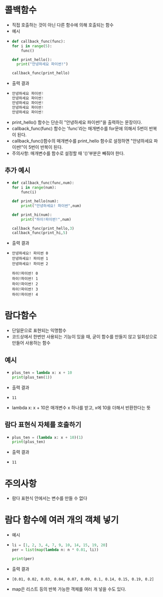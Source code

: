 # 콜백함수
  * 직접 호출하는 것이 아닌 다른 함수에 의해 호출되는 함수
  * 예시
  * ```python
    def callback_func(func):
    for i in range(5):
        func()

    def print_hello():
      print("안녕하세요 파이썬!")

    callback_func(print_hello)
    ```
  * 출력 결과
  * ```python
    안녕하세요 파이썬!
    안녕하세요 파이썬!
    안녕하세요 파이썬!
    안녕하세요 파이썬!
    안녕하세요 파이썬!
    ```
  * print_hello() 함수는 단순히 "안녕하세요 파이썬!"을 출력하는 문장이다.
  * callback_func(func) 함수는 'func'라는 매개변수를 for문에 의해서 5번이 반복이 된다.
  * callback_func()함수의 매개변수를 print_hello 함수로 설정하면 "안녕하세요 파이썬!"이 5번이 반복이 된다.
  * 주의사항: 매개변수를 함수로 설정할 때 '()'부분은 빼줘야 한다.
  ## 추가 예시
  * ```python
    def callback_func(func,num):
    for i in range(num):
        func(i)

    def print_hello(num):
        print("안녕하세요! 파이썬",num)

    def print_hi(num):
        print("하이!파이썬!",num)

    callback_func(print_hello,3)
    callback_func(print_hi,5)
    ```
  * 출력 결과
  * ```
    안녕하세요! 파이썬 0
    안녕하세요! 파이썬 1
    안녕하세요! 파이썬 2

    하이!파이썬! 0
    하이!파이썬! 1
    하이!파이썬! 2
    하이!파이썬! 3
    하이!파이썬! 4
    ```
# 람다함수  
  * 단일문으로 표현되는 익명함수
  * 코드상에서 한번만 사용되는 기능이 있을 때, 굳이 함수를 만들지 않고 일회성으로 만들어 사용하는 함수
  ## 예시
  * ```python
    plus_ten = lambda x: x + 10
    print(plus_ten(1))
    ```
  * 출력 결과
  * ```
    11
    ```
  * lambda x: x + 10은 매개변수 x 하나를 받고, x에 10을 더해서 반환한다는 뜻
  ## 람다 표현식 자체를 호출하기
  * ```python
    plus_ten = (lambda x: x + 10)(1)
    print(plus_ten)
    ```
  * 출력 결과
  * ```
    11
    ```
  # 주의사항
  * 람다 표현식 안에서는 변수를 만들 수 없다
  # 람다 함수에 여러 개의 객체 넣기
  * 예시
  * ```python
    li = [1, 2, 3, 4, 7, 9, 10, 14, 15, 19, 20]
    per = list(map(lambda n: n * 0.01, li))

    print(per)
    ```
  * 출력 결과
  * ```
    [0.01, 0.02, 0.03, 0.04, 0.07, 0.09, 0.1, 0.14, 0.15, 0.19, 0.2]
    ```
  * map은 리스트 등의 반복 가능한 객체를 여러 개 넣을 수도 있다.
